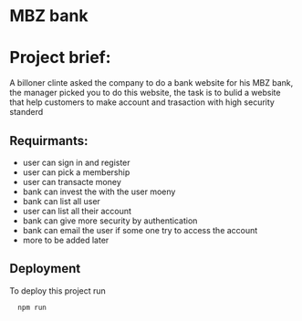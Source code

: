 # MBZ bank

# Project brief: 

A billoner clinte asked the company to do a bank website for 
his MBZ bank, the manager picked you to do this website, the task is to 
bulid a website that help customers to make account and trasaction with high security standerd 



## Requirmants: 

- user can sign in and register 
- user can pick a membership
- user can transacte money 
- bank can invest the with the user moeny 
- bank can list all user 
- user can list all their account 
- bank can give more security by authentication 
- bank can email the user if some one try to access the account 
- more to be added later 


## Deployment

To deploy this project run

```bash
  npm run 
```
